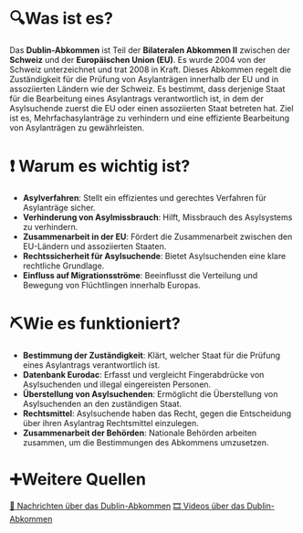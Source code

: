 # 🔍Was ist es?
Das **Dublin-Abkommen** ist Teil der **Bilateralen Abkommen II** zwischen der **Schweiz** und der **Europäischen Union (EU)**. Es wurde 2004 von der Schweiz unterzeichnet und trat 2008 in Kraft. Dieses Abkommen regelt die Zuständigkeit für die Prüfung von Asylanträgen innerhalb der EU und in assoziierten Ländern wie der Schweiz. Es bestimmt, dass derjenige Staat für die Bearbeitung eines Asylantrags verantwortlich ist, in dem der Asylsuchende zuerst die EU oder einen assoziierten Staat betreten hat. Ziel ist es, Mehrfachasylanträge zu verhindern und eine effiziente Bearbeitung von Asylanträgen zu gewährleisten.

# ❗ Warum es wichtig ist?
- **Asylverfahren**: Stellt ein effizientes und gerechtes Verfahren für Asylanträge sicher.
- **Verhinderung von Asylmissbrauch**: Hilft, Missbrauch des Asylsystems zu verhindern.
- **Zusammenarbeit in der EU**: Fördert die Zusammenarbeit zwischen den EU-Ländern und assoziierten Staaten.
- **Rechtssicherheit für Asylsuchende**: Bietet Asylsuchenden eine klare rechtliche Grundlage.
- **Einfluss auf Migrationsströme**: Beeinflusst die Verteilung und Bewegung von Flüchtlingen innerhalb Europas.

# ⛏Wie es funktioniert?
- **Bestimmung der Zuständigkeit**: Klärt, welcher Staat für die Prüfung eines Asylantrags verantwortlich ist.
- **Datenbank Eurodac**: Erfasst und vergleicht Fingerabdrücke von Asylsuchenden und illegal eingereisten Personen.
- **Überstellung von Asylsuchenden**: Ermöglicht die Überstellung von Asylsuchenden an den zuständigen Staat.
- **Rechtsmittel**: Asylsuchende haben das Recht, gegen die Entscheidung über ihren Asylantrag Rechtsmittel einzulegen.
- **Zusammenarbeit der Behörden**: Nationale Behörden arbeiten zusammen, um die Bestimmungen des Abkommens umzusetzen.

# ➕Weitere Quellen
[📄 Nachrichten über das Dublin-Abkommen](https://www.google.com/search?q=Dublin-Abkommen&tbm=nws)
[🎞 Videos über das Dublin-Abkommen](https://www.google.com/search?q=Dublin-Abkommen&tbm=vid)